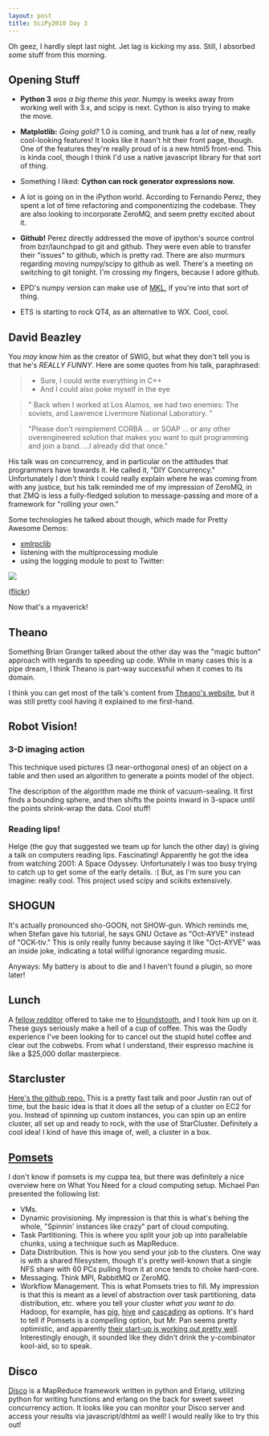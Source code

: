 ```yaml
---
layout: post
title: SciPy2010 Day 3
---
```


Oh geez, I hardly slept last night. Jet lag is kicking my ass. Still, I absorbed *some* stuff from this morning.

## Opening Stuff

* **Python 3** *was a big theme this year.* Numpy is weeks away from working well with 3.x, and scipy is next. Cython is also trying to make the move.

* **Matplotlib:** *Going gold?* 1.0 is coming, and trunk has a *lot* of new, really cool-looking features! It looks like it hasn't hit their front page, though. One of the features they're really proud of is a new html5 front-end. This is kinda cool, though I think I'd use a native javascript library for that sort of thing.

* Something I liked: **Cython can rock generator expressions now.**

* A lot is going on in the iPython world. According to Fernando Perez, they spent a lot of time refactoring and componentizing the codebase. They are also looking to incorporate ZeroMQ, and seem pretty excited about it.

* **Github!** Perez directly addressed the move of ipython's source control from bzr/launchpad to git and github. They were even able to transfer their "issues" to github, which is pretty rad. There are also murmurs regarding moving numpy/scipy to github as well. There's a meeting on switching to git tonight. I'm crossing my fingers, because I adore github.

* EPD's numpy version can make use of [MKL](http://en.wikipedia.org/wiki/Math_Kernel_Library), if you're into that sort of thing.

* ETS is starting to rock QT4, as an alternative to WX. Cool, cool.

## David Beazley

You *may* know him as the creator of SWIG, but what they don't tell you is that he's *REALLY FUNNY*. Here are some quotes from his talk, paraphrased:

> * Sure, I could write everything in C++
> * And I could also poke myself in the eye

>  " Back when I worked at Los Alamos, we had two enemies: The soviets, and Lawrence Livermore National Laboratory. "

> "Please don't reimplement CORBA ... or SOAP ... or any other overengineered solution that makes you want to quit programming and join a band. ...I already did that once."

His talk was on concurrency, and in particular on the attitudes that programmers have towards it. He called it, "DIY Concurrency." Unfortunately I don't think I could really explain where he was coming from with any justice, but his talk reminded me of my impression of ZeroMQ, in that ZMQ is less a fully-fledged solution to message-passing and more of a framework for "rolling your own."

Some technologies he talked about though, which made for Pretty Awesome Demos:

* [xmlrpclib](http://docs.python.org/library/xmlrpclib.html)
* listening with the multiprocessing module
* using the logging module to post to Twitter:

![](http://farm5.static.flickr.com/4136/4749578157_eca8031222.jpg)

([flickr](http://www.flickr.com/photos/jesusabdullah/4749578157/))

Now that's a myaverick!

## Theano

Something Brian Granger talked about the other day was the "magic button" approach with regards to speeding up code. While in many cases this is a pipe dream, I think Theano is part-way successful when it comes to its domain.

I think you can get most of the talk's content from [Theano's website](http://www.deeplearning.net/software/theano/), but it was still pretty cool having it explained to me first-hand.

## Robot Vision!

### 3-D imaging action

This technique used pictures (3 near-orthogonal ones) of an object on a table and then used an algorithm to generate a points model of the object.

The description of the algorithm made me think of vacuum-sealing. It first finds a bounding sphere, and then shifts the points inward in 3-space until the points shrink-wrap the data. Cool stuff!

### Reading lips!

Helge (the guy that suggested we team up for lunch the other day) is giving a talk on computers reading lips. Fascinating! Apparently he got the idea from watching 2001: A Space Odyssey. Unfortunately I was too busy trying to catch up to get some of the early details. :( But, as I'm sure you can imagine: really cool. This project used scipy and scikits extensively.

## SHOGUN

It's actually pronounced sho-GOON, not SHOW-gun. Which reminds me, when Stefan gave his tutorial, he says GNU Octave as "Oct-AYVE" instead of "OCK-tiv." This is only really funny because saying it like "Oct-AYVE" was an inside joke, indicating a total willful ignorance regarding music.

Anyways: My battery is about to die and I haven't found a plugin, so more later!

## Lunch

A [fellow redditor](http://www.reddit.com/user/ncod) offered to take me to [Houndstooth](http://www.seriouseats.com/2010/05/houndstooth-coffee-brings-a-variety-of-espressos-to-austin-tx.html), and I took him up on it. These guys seriously make a hell of a cup of coffee. This was the Godly experience I've been looking for to cancel out the stupid hotel coffee and clear out the cobwebs. From what I understand, their espresso machine is like a $25,000 dollar masterpiece.

## Starcluster

[Here's the github repo.](http://github.com/jtriley/StarCluster) This is a pretty fast talk and poor Justin ran out of time, but the basic idea is that it does all the setup of a cluster on EC2 for you. Instead of spinning up custom instances, you can spin up an entire cluster, all set up and ready to rock, with the use of StarCluster. Definitely a cool idea! I kind of have this image of, well, a cluster in a box.

## [Pomsets](http://www.pomsets.org/)

I don't know if pomsets is my cuppa tea, but there was definitely a nice overview here on What You Need for a cloud computing setup. Michael Pan presented the following list:

* VMs.
* Dynamic provisioning. My impression is that this is what's behing the whole, "Spinnin' instances like crazy" part of cloud computing.
* Task Partitioning. This is where you split your job up into parallelable chunks, using a technique such as MapReduce.
* Data Distribution. This is how you send your job to the clusters. One way is with a shared filesystem, though it's pretty well-known that a single NFS share with 60 PCs pulling from it at once tends to choke hard-core.
* Messaging. Think MPI, RabbitMQ or ZeroMQ.
* Workflow Management. This is what Pomsets tries to fill. My impression is that this is meant as a level of abstraction over task partitioning, data distribution, etc. where you tell your cluster *what you want to do*. Hadoop, for example, has [pig](http://hadoop.apache.org/pig/), [hive](http://hadoop.apache.org/hive/) and [cascading](http://www.cascading.org/) as options. It's hard to tell if Pomsets is a compelling option, but Mr. Pan seems pretty optimistic, and apparently [their start-up is working out pretty well](http://www.nephosity.com/). Interestingly enough, it sounded like they didn't drink the y-combinator kool-aid, so to speak.

## Disco

[Disco](http://discoproject.org/) is a MapReduce framework written in python and Erlang, utilizing python for writing functions and erlang on the back for sweet sweet concurrency action. It looks like you can monitor your Disco server and access your results via javascript/dhtml as well! I would really like to try this out!
